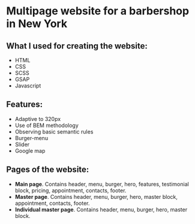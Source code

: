 # Multipage website for a barbershop in New York
## What I used for creating the website:
- HTML
- CSS
- SCSS
- GSAP
- Javascript
## Features:
- Adaptive to 320px
- Use of BEM methodology
- Observing basic semantic rules
- Burger-menu
- Slider
- Google map
## Pages of the website:
- **Main page**. Contains header, menu, burger, hero, features, testimonial block, pricing, appointment, contacts, footer.
- **Master page**. Contains header, menu, burger, hero, master block, appointment, contacts, footer.
- **Individual master page**. Contains header, menu, burger, hero, master block.